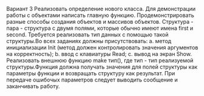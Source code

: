 Вариант 3
Реализовать определение нового класса. Для демонстрации работы с объектами написать главную функцию. Продемонстрировать разные способы создания объектов и массивов объектов.
Структура - пара - структура с двумя полями, которые обычно имеют имена first и second. Требуется реализовать тип данных с помощью такой структуры.Во всех заданиях должны присутствовать: a. метод инициализации Init (метод должен контролировать значения аргументов на корректность); b. ввод с клавиатуры Read; c. вывод на экран Show.
Реализовать внешнюю функцию make тип(), где тип - тип реализуемой структуры.Функция должна получать значения для полей структуры как параметры функции и возвращать структуру как результат. При передаче ошибочых параметров следует выводить сообщение и заканчивать работу.
